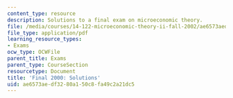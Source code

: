 ```yaml
---
content_type: resource
description: Solutions to a final exam on microeconomic theory.
file: /media/courses/14-122-microeconomic-theory-ii-fall-2002/ae6573aedf3280a150c8fa49c2a21dc5_f2000s.pdf
file_type: application/pdf
learning_resource_types:
- Exams
ocw_type: OCWFile
parent_title: Exams
parent_type: CourseSection
resourcetype: Document
title: 'Final 2000: Solutions'
uid: ae6573ae-df32-80a1-50c8-fa49c2a21dc5
---
```

